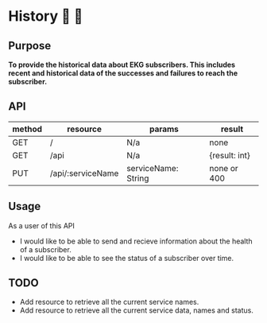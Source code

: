 # History :orange_book: 📖

## Purpose
**To provide the historical data about EKG subscribers. This includes recent and historical data of the successes and failures to reach the subscriber.**

## API
| method 	| resource 		| params 		| result 	|
| ---		| ---			| ---			| ---		|
| GET 		| /			| N/a 			| none 		|
| GET 		| /api 			| N/a 			| {result: int} |
| PUT		| /api/:serviceName 	| serviceName: String 	| none or 400	|

## Usage
As a user of this API 
- I would like to be able to send and recieve information about the health of a subscriber.
- I would like to be able to see the status of a subscriber over time.

## TODO
- Add resource to retrieve all the current service names.
- Add resource to retrieve all the current service data, names and status.

